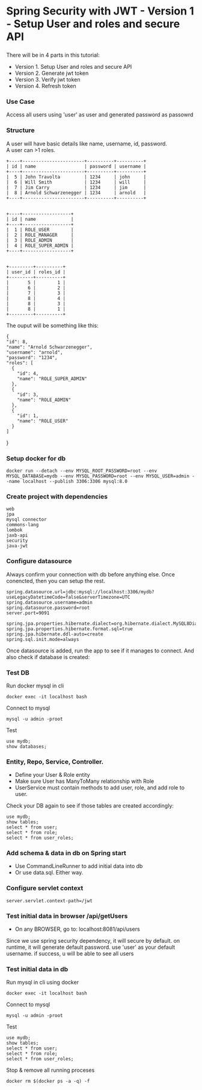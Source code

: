 
# Spring Security with JWT - Version 1 - Setup User and roles and secure API
###  


There will be in 4 parts in this tutorial:  
- Version 1. Setup User and roles and secure API
- Version 2. Generate jwt token
- Version 3. Verify jwt token
- Version 4. Refresh token

### Use Case

Access all users using 'user' as user and generated password as passowrd

### Structure  

A user will have basic details like name, username, id, password.  
A user can >1 roles.

        
    +----+-----------------------+----------+----------+
    | id | name                  | password | username |
    +----+-----------------------+----------+----------+
    |  5 | John Travolta         | 1234     | john     |
    |  6 | Will Smith            | 1234     | will     |
    |  7 | Jim Carry             | 1234     | jim      |
    |  8 | Arnold Schwarzenegger | 1234     | arnold   |
    +----+-----------------------+----------+----------+


    +----+------------------+
    | id | name             |
    +----+------------------+
    |  1 | ROLE_USER        |
    |  2 | ROLE_MANAGER     |
    |  3 | ROLE_ADMIN       |
    |  4 | ROLE_SUPER_ADMIN |
    +----+------------------+

        
    +---------+----------+
    | user_id | roles_id |
    +---------+----------+
    |       5 |        1 |
    |       6 |        2 |
    |       7 |        3 |
    |       8 |        4 |
    |       8 |        3 |
    |       8 |        1 |
    +---------+----------+

The ouput will be something like this:

    {
    "id": 8,
    "name": "Arnold Schwarzenegger",
    "username": "arnold",
    "password": "1234",
    "roles": [
      {
        "id": 4,
        "name": "ROLE_SUPER_ADMIN"
      },
      {
        "id": 3,
        "name": "ROLE_ADMIN"
      },
      {
        "id": 1,
        "name": "ROLE_USER"
      }
    ]
  }




### Setup docker for db

    docker run --detach --env MYSQL_ROOT_PASSWORD=root --env MYSQL_DATABASE=mydb --env MYSQL_PASSWORD=root --env MYSQL_USER=admin --name localhost --publish 3306:3306 mysql:8.0

### Create project with dependencies

    web
    jpa
    mysql connector
    commons-lang
    lombok
    jaxb-api
    security
    java-jwt

### Configure datasource

Always confirm your connection with db before anything else. Once conencted, then you can setup the rest.  

    spring.datasource.url=jdbc:mysql://localhost:3306/mydb?useLegacyDatetimeCode=false&serverTimezone=UTC
    spring.datasource.username=admin
    spring.datasource.password=root
    server.port=9091
        
    spring.jpa.properties.hibernate.dialect=org.hibernate.dialect.MySQL8Dialect
    spring.jpa.properties.hibernate.format.sql=true
    spring.jpa.hibernate.ddl-auto=create
    spring.sql.init.mode=always

Once datasource is added, run the app to see if it manages to connect. And also check if database is created:  

### Test DB

Run docker mysql in cli  

    docker exec -it localhost bash  

Connect to mysql   

    mysql -u admin -proot  

Test   

    use mydb;  
    show databases;

### Entity, Repo, Service, Controller.

- Define your User & Role entity 
- Make sure User has ManyToMany relationship with Role 
- UserService must contain methods to add user, role, and add role to user.

Check your DB again to see if those tables are created accordingly:  

    use mydb;  
    show tables;  
    select * from user;  
    select * from role;  
    select * from user_roles;  

### Add schema & data in db on Spring start

- Use CommandLineRunner to add initial data into db
- Or use data.sql. Either way.


### Configure servlet context

    server.servlet.context-path=/jwt

### Test initial data in browser /api/getUsers

- On any BROWSER, go to: localhost:8081/api/users

Since we use spring security dependency, it will secure by default. on runtime, it will generate default password.  use 'user' as your default username. if success, u will be able to see all users

### Test initial data in db

Run mysql in cli using docker  

    docker exec -it localhost bash  

Connect to mysql   

    mysql -u admin -proot  

Test   

    use mydb;  
    show tables;  
    select * from user;  
    select * from role;  
    select * from user_roles;  

Stop & remove all running proceses  

    docker rm $(docker ps -a -q) -f  







